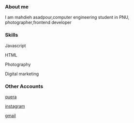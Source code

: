 
### About me

I am mahdieh asadpour,computer engineering student in PNU, photographer,frontend developer

### Skills

Javascript

HTML

Photography

Digital marketing


### Other Accounts

 [quera](https://quera.ir/profile/mahtaasadpour99)
 
  [instagram](https://instagram.com/mim_asadpour?igshid=4qducm4rjgq6)
  
   [gmail](mahtaasadpour99@gmail.com)
